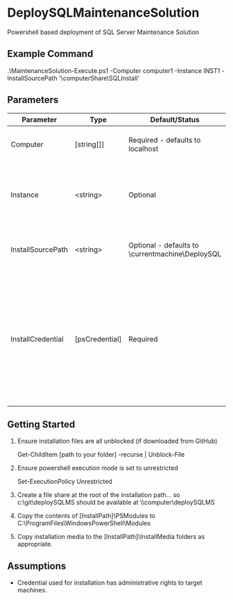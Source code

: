 # DeploySQLMaintenanceSolution

Powershell based deployment of SQL Server Maintenance Solution

## Example Command

.\MaintenanceSolution-Execute.ps1 -Computer computer1 -Instance INST1 -InstallSourcePath '\\computerShare\SQLInstall'

## Parameters

|Parameter|Type|Default/Status|Description|
|---|---|---|---|
|Computer|\[string\[\]\]|Required - defaults to localhost|The computer(s) that will have SQL Installed|
|Instance|\<string\>|Optional|If provided will install SQL in an instance, otherwise default instance is used.|
|InstallSourcePath|\<string\>|Optional - defaults to \\currentmachine\DeploySQL|Path where installation media and scripts are located.|
|InstallCredential|[psCredential]|Required|Credential used to install SQL Server and perform all configurations. Account should be a member of the group specified in -DBATeamGroup as well as a local administrator of the target server.|

## Getting Started

1. Ensure installation files are all unblocked (if downloaded from GitHub)

    Get-ChildItem [path to your folder] -recurse | Unblock-File

2. Ensure powershell execution mode is set to unrestricted

     Set-ExecutionPolicy Unrestricted

3. Create a file share at the root of the installation path... so c:\git\deploySQLMS should be available at \\\computer\deploySQLMS

4. Copy the contents of [InstallPath]\PSModules to C:\ProgramFiles\WindowsPowerShell\Modules

5. Copy installation media to the [InstallPath]\InstallMedia folders as appropriate.

## Assumptions

- Credential used for installation has administrative rights to target machines.
